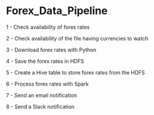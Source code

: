 # Forex_Data_Pipeline

1 - Check availability of forex rates

2 - Check availability of the file having currencies to watch

3 - Download forex rates with Python

4 - Save the forex rates in HDFS

5 - Create a Hive table to store forex rates from the HDFS

6 - Process forex rates with Spark

7 - Send an email notification

8 - Send a Slack notification
